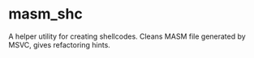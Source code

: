 # masm_shc
A helper utility for creating shellcodes. Cleans MASM file generated by MSVC, gives refactoring hints.
